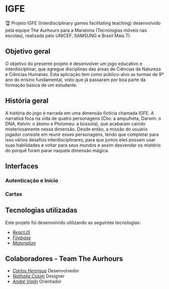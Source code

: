 # IGFE
🏆 Projeto IGFE (Interdisciplinary games facilitating teaching) desenvolvido pela equipe The Aurhours para a Maratona (Tecnologias móveis nas escolas), realizada pelo UNICEF, SAMSUNG e Brasil Mais TI.

## Objetivo geral
O objetivo do presente projeto é desenvolver um jogo educativo e interdisciplinar, que agregue disciplinas das áreas de Ciências da Natureza e Ciências Humanas. Esta aplicação tem como público-alvo as turmas de 9º ano do ensino fundamental, visto que já passaram por boa parte da formação básica de um estudante.

## História geral
A história do jogo é narrada em uma dimensão fictícia chamada IGFE. A narrativa foca na vida de quatro personagens (Clio: a ampulheta, Darwin: o DNA, Kelvin: o átomo e Ptolomeu: a bússola), que acabaram caindo misteriosamente nessa dimensão. Desde então, a missão do usuário jogador consiste em reunir esses personagens, tendo que completar para isso vários desafios interdisciplinares, para que juntos eles possam usar suas habilidades e voltar para seus mundos e assim desvendar os mistério do porquê foram parar naquela dimensão mágica.

## Interfaces

### Autenticação e Início

### Cartas

## Tecnologias utilizadas
Este projeto foi desenvolvido utilizando as seguintes tecnologias:

* *[ReactJS](https://pt-br.reactjs.org/)*
* *[Firebase](https://firebase.google.com/)*
* *[Materialize](https://materializecss.com/)*

## Colaboradores - Team The Aurhours
* *[Carlos Henrique](https://github.com/caarloshenrique)* Desenvolvedor
* *[Nathalia Cosim](https://github.com/nathaliacosim)* Designer
* *[André Violin](https://github.com/andre-violin)* Orientador
